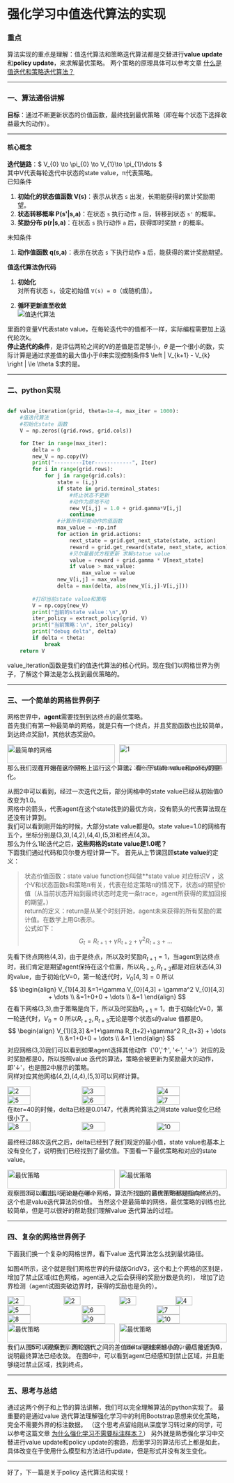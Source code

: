 # 强化学习中值迭代算法的实现
### 重点 
算法实现的重点是理解：值迭代算法和策略迭代算法都是交替进行**value update**和**policy update**，来求解最优策略。 
两个策略的原理具体可以参考文章 
[什么是值迭代和策略迭代算法？](https://zhuanlan.zhihu.com/p/1887821778711201581)

---

### 一、算法通俗讲解
**目标**：通过不断更新状态的价值函数，最终找到最优策略（即在每个状态下选择收益最大的动作）。

---

#### **核心概念**
**迭代链路**：$ V_{0} \to \pi_{0} \to V_{1}\to \pi_{1}\dots $ <br>
其中V代表每轮迭代中状态的state value，π代表策略。  
已知条件  
1. **初始化的状态值函数 V(s)**：表示从状态 `s` 出发，长期能获得的累计奖励期望。
2. **状态转移概率 P(s'|s,a)**：在状态 `s` 执行动作 `a` 后，转移到状态 `s'` 的概率。
3. **奖励分布 p(r|s,a)**：在状态 `s` 执行动作 `a` 后，获得即时奖励 `r` 的概率。

未知条件 
1. **动作值函数 q(s,a)**：表示在状态 `s` 下执行动作 `a` 后，能获得的累计奖励期望。

**值迭代算法伪代码** <br>
1. **初始化**  
   对所有状态 `s`，设定初始值 `V(s) = 0`（或随机值）。

2. **循环更新直至收敛**  
![值迭代算法](imgs/screen49.png)

里面的变量V代表state value，在每轮迭代中的值都不一样，实际编程需要加上迭代轮次k。  
**停止迭代的条件**，是评估两轮之间的V的差值是否足够小，$\theta$ 是一个很小的数，实际计算是通过求差值的最大值小于$\theta$来实现控制条件$ \left \| V_{k+1} - V_{k} \right \| \le \theta $求的是。 

---

### 二、python实现
```python

def value_iteration(grid, theta=1e-4, max_iter = 1000):
    #值迭代算法
    #初始化state 函数
    V = np.zeros((grid.rows, grid.cols))

    for Iter in range(max_iter):
        delta = 0
        new_V = np.copy(V)
        print("---------Iter------------", Iter)
        for i in range(grid.rows):
            for j in range(grid.cols):
                state = (i,j)
                if state in grid.terminal_states:
                    #终止状态不更新 
                    #动作为原地不动
                    new_V[i,j] = 1.0 + grid.gamma*V[i,j]
                    continue
                #计算所有可能动作的值函数
                max_value = -np.inf
                for action in grid.actions:
                    next_state = grid.get_next_state(state, action)
                    reward = grid.get_reward(state, next_state, action)
                    #贝尔曼最优方程更新 求解statue value
                    value = reward + grid.gamma * V[next_state]
                    if value > max_value:
                        max_value = value
                new_V[i,j] = max_value
                delta = max(delta, abs(new_V[i,j]-V[i,j]))
                
        #打印当前state value和策略
        V = np.copy(new_V)
        print("当前的state value：\n",V)
        iter_policy = extract_policy(grid, V)
        print("当前策略：\n", iter_policy)
        print("debug delta", delta)
        if delta < theta:
            break
    return V

```
value_iteration函数是我们的值迭代算法的核心代码。现在我们以网格世界为例子，了解这个算法是怎么找到最优策略的。

---

### 三、一个简单的网格世界例子
网格世界中，**agent**需要找到到达终点的最优策略。  
首先我们有第一种最简单的网格，就是只有一个终点，并且奖励函数也比较简单，到达终点奖励1，其他状态奖励0。
<div style="display: flex; gap: 10px;">
  <figure style="margin: 0; flex: 1;">
    <img src="imgs/grid_1.png" alt="最简单的网格" style="width: 100%; height: auto;" />
    <figcaption style="text-align: center; font-size: 0.9em; color: #666;">图1：最简单的网格</figcaption>
  </figure>

  <figure style="margin: 0; flex: 1;">
    <img src="imgs/0_value.png" alt="1" style="width: 100%; height: auto;" />
    <figcaption style="text-align: center; font-size: 0.9em; color: #666;">图2：1轮迭代后的state value分布和策略</figcaption>
  </figure>
</div>
那么我们现在开始在这个网格上运行这个算法，看一下state value和policy的变化。

从图2中可以看到，经过一次迭代之后，部分网格中的state value已经从初始值0改变为1.0。  
网格中的箭头，代表agent在这个state找到的最优方向，没有箭头的代表算法现在还没有计算到。  
我们可以看到刚开始的时候，大部分state value都是0。state value=1.0的网格有五个，坐标分别是(3,3),(4,2),(4,4),(5,3)和终点(4,3)。  
那么为什么1轮迭代之后，**这些网格的state value是1.0呢？**   
下面我们通过代码和贝尔曼方程计算一下。
首先从上节课回顾**state value**的定义：  
> 状态价值函数：state value function也叫做**state value 对应标识V ，这个V和状态函数s和策略π有关，代表在给定策略π的情况下，状态s的期望价值（从当前状态开始到最终状态时走完一条trace，agent所获得的累加回报的期望。）  
return的定义：return是从某个时刻开始，agent未来获得的所有奖励的累计值。在数学上用Gt表示。  
> 公式如下：  
> $$ 
G_{t}= R_{t+1}+\gamma R_{t+2}+\gamma^2 R_{t+3} + \dots   
$$
> 
先看下终点网格(4,3)，由于是终点，所以及时奖励$R_{t+1}=1$，当agent到达终点时，我们肯定是期望agent保持在这个位置，所以$R_{t+2},R_{t+3}$都是对应状态(4,3)的value，由于初始化V=0，第一轮迭代时，$V_{0}[4,3]=0$ 
所以
$$
\begin{align}
V_{1}[4,3] &=1+\gamma V_{0}[4,3] + \gamma^2 V_{0}[4,3] + \dots  \\
&=1+0+0 + \dots  \\
&=1
\end{align}
$$
在看下网格(3,3),由于策略是向下，所以及时奖励$R_{t+1}=1$，由于初始化V=0，第一轮迭代时，$V_{0}=0$ 所以$R_{t+2},R_{t+3}$无论是哪个状态s的value 值都是0。
$$
\begin{align}
V_{1}[3,3] &=1+\gamma R_{t+2}+\gamma^2 R_{t+3} + \dots  \\
&=1+0+0 + \dots  \\
&=1
\end{align}
$$
对应网格(3,3)我们可以看到如果agent选择其他动作（'0','↑', '←', '→'）对应的及时奖励都是0，所以按照value 迭代的算法，策略会被更新为奖励最大的动作，即'↓'，也是图2中展示的策略。  
同样对应其他网格(4,2),(4,4),(5,3)可以同样计算。
<div style="display: flex; gap: 10px;">
  <img src="imgs/10_value.png" alt="2" style="width: 33%; height: auto;" />
  <img src="imgs/20_value.png" alt="3" style="width: 33%; height: auto;" />
  <img src="imgs/30_value.png" alt="4" style="width: 33%; height: auto;" />
</div>
<div style="display: flex; gap: 10px;">
  <img src="imgs/40_value.png" alt="5" style="width: 33%; height: auto;" />
  <img src="imgs/50_value.png" alt="6" style="width: 33%; height: auto;" />
  <img src="imgs/60_value.png" alt="7" style="width: 33%; height: auto;" />
</div>
在iter=40的时候，delta已经是0.0147，代表两轮算法之间state value变化已经很小了。
<div style="display: flex; gap: 10px;">
  <img src="imgs/70_value.png" alt="8" style="width: 33%; height: auto;" />
  <img src="imgs/80_value.png" alt="9" style="width: 33%; height: auto;" />
  <img src="imgs/85_value.png" alt="10" style="width: 33%; height: auto;" />
</div>

最终经过88次迭代之后，delta已经到了我们规定的最小值，state value也基本上没有变化了，说明我们已经找到了最优值。下面看一下最优策略和对应的state value。

<div style="display: flex; gap: 10px;">
  <figure style="margin: 0; flex: 1;">
    <img src="imgs/grid_final.png" alt="最优策略" style="width: 100%; height: auto;" />
    <figcaption style="text-align: center; font-size: 0.9em; color: #666;">图3：最优策略和state value</figcaption>
  </figure>
  <figure style="margin: 0; flex: 1;">
    <img src="imgs/grid_2.png" alt="最优策略" style="width: 100%; height: auto;" />
    <figcaption style="text-align: center; font-size: 0.9em; color: #666;">图4：网格世界升级版GridV3</figcaption>
  </figure>
</div>
观察图3可以看出，无论是在哪个网格，算法所找出的最优策略都是指向终点的。这个也是value迭代算法的价值。  
当然这个是最简单的网络，最优策略的训练也比较简单，但是可以很好的帮助我们理解value 迭代算法的过程。

---

### 四、复杂的网格世界例子
下面我们换一个复杂的网格世界，看下value 迭代算法怎么找到最优路径。  

如图4所示，这个就是我们网格世界的升级版GridV3，这个和上个网格的区别是，增加了禁止区域(红色网格，agent进入之后会获得的奖励分数是负的)，
增加了边界检测（agent试图突破边界时，获得的奖励也是负的）。
<div style="display: flex; gap: 10px;">
  <img src="imgs/gridv3_0_value.png" alt="2" style="width: 33%; height: auto;" />
  <img src="imgs/gridv3_10_value.png" alt="2" style="width: 33%; height: auto;" />
  <img src="imgs/gridv3_20_value.png" alt="3" style="width: 33%; height: auto;" />
  <img src="imgs/gridv3_30_value.png" alt="4" style="width: 33%; height: auto;" />
</div>
<div style="display: flex; gap: 10px;">
  <img src="imgs/gridv3_40_value.png" alt="5" style="width: 33%; height: auto;" />
  <img src="imgs/gridv3_50_value.png" alt="6" style="width: 33%; height: auto;" />
  <img src="imgs/gridv3_60_value.png" alt="7" style="width: 33%; height: auto;" />
</div>
<div style="display: flex; gap: 10px;">
  <img src="imgs/gridv3_70_value.png" alt="8" style="width: 33%; height: auto;" />
  <img src="imgs/gridv3_80_value.png" alt="9" style="width: 33%; height: auto;" />
  <img src="imgs/gridv3_88_value.png" alt="10" style="width: 33%; height: auto;" />
</div>
<div style="display: flex; gap: 10px;">
  <figure style="margin: 0; flex: 1;">
    <img src="imgs/gridv3_delta.png" alt="最优策略" style="width: 100%; height: auto;" />
    <figcaption style="text-align: center; font-size: 0.9em; color: #666;">图5：系统误差和迭代次数</figcaption>
  </figure>
  <figure style="margin: 0; flex: 1;">
    <img src="imgs/gridv3_final.png" alt="最优策略" style="width: 100%; height: auto;" />
    <figcaption style="text-align: center; font-size: 0.9em; color: #666;">图6：网格世界升级版GridV3 最佳策略</figcaption>
  </figure>
</div>
我们从图5可以观察到，两轮迭代之间的差值delta 是越来越小的，最后接近为0，说明最终算法已经收敛。  
在图6中，可以看到agent已经感知到禁止区域，并且能够绕过禁止区域，找到终点。  

---

### 五、思考与总结
通过这两个例子和上节的算法讲解，我们可以完全理解算法的python实现了。
最重要的是通过value 迭代算法理解强化学习中的利用Bootstrap思想来优化策略，完全不需要外界的标注数据。
（这个思考点留给刚从深度学习转过来的同学，可以参考这篇文章 [为什么强化学习不需要标注样本？](https://zhuanlan.zhihu.com/p/32377447700)）
另外就是熟悉强化学习中交替进行value update和policy update的套路，后面学习的算法形式上都是如此，
具体改变在于使用什么模型和方法进行update，但是形式并没有发生变化。<br>

---

好了，下一篇是关于policy 迭代算法和实现！
